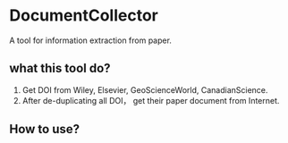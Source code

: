 # DocumentCollector
A tool for information extraction from paper.
## what this tool do?
1. Get DOI from Wiley, Elsevier, GeoScienceWorld, CanadianScience.
2. After de-duplicating all DOI， get their paper document from Internet.

## How to use?

